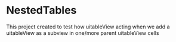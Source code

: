 # NestedTables
This project created to test how uitableView acting when we add a uitableView as a subview in one/more parent uitableView cells
